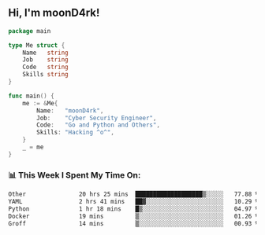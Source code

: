 <h2> Hi, I'm moonD4rk!</h2>

```go
package main

type Me struct {
	Name   string
	Job    string
	Code   string
	Skills string
}

func main() {
	me := &Me{
		Name:   "moonD4rk",
		Job:    "Cyber Security Engineer",
		Code:   "Go and Python and Others",
		Skills: "Hacking ^o^",
	}
	_ = me
}
```

<h3>📊 This Week I Spent My Time On:</h3>
<!-- <img align='right' src="https://github-readme-stats.vercel.app/api?username=moond4rk&show_icons=true&theme=radical", width="300" height="150"> -->

<!--START_SECTION:waka-->

```txt
Other               20 hrs 25 mins  ███████████████████▒░░░░░   77.88 %
YAML                2 hrs 41 mins   ██▓░░░░░░░░░░░░░░░░░░░░░░   10.29 %
Python              1 hr 18 mins    █▒░░░░░░░░░░░░░░░░░░░░░░░   04.97 %
Docker              19 mins         ▒░░░░░░░░░░░░░░░░░░░░░░░░   01.26 %
Groff               14 mins         ▒░░░░░░░░░░░░░░░░░░░░░░░░   00.93 %
```

<!--END_SECTION:waka-->

